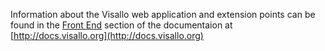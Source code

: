 Information about the Visallo web application and extension points can be
found in the [Front End](http://docs.visallo.org/front-end) section of the
documentaion at [http://docs.visallo.org](http://docs.visallo.org)
